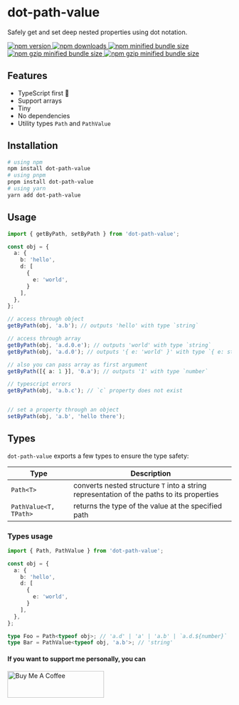 # dot-path-value

Safely get and set deep nested properties using dot notation.

<a href="https://www.npmjs.com/package/dot-path-value">
  <img alt="npm version" src="https://img.shields.io/npm/v/dot-path-value.svg?style=flat-square" />
</a>
<a href="https://www.npmjs.com/package/dot-path-value">
  <img alt="npm downloads" src="https://img.shields.io/npm/dm/dot-path-value.svg?style=flat-square" />
</a>
<a href="https://bundlephobia.com/package/dot-path-value">
  <img alt="npm minified bundle size" src="https://img.shields.io/bundlephobia/min/dot-path-value?style=flat-square">
</a>
<a href="https://bundlephobia.com/package/dot-path-value">
  <img alt="npm gzip minified bundle size" src="https://img.shields.io/bundlephobia/minzip/dot-path-value?style=flat-square">
</a>
<a href="https://github.com/g-makarov/dot-path-value">
  <img alt="npm gzip minified bundle size" src="https://img.shields.io/github/stars/g-makarov/dot-path-value?style=flat-square">
</a>

## Features

- TypeScript first 🤙
- Support arrays
- Tiny
- No dependencies
- Utility types `Path` and `PathValue`

## Installation

```bash
# using npm
npm install dot-path-value
# using pnpm
pnpm install dot-path-value
# using yarn
yarn add dot-path-value
```

## Usage

```ts
import { getByPath, setByPath } from 'dot-path-value';

const obj = {
  a: {
    b: 'hello',
    d: [
      {
        e: 'world',
      }
    ],
  },
};

// access through object
getByPath(obj, 'a.b'); // outputs 'hello' with type `string`

// access through array
getByPath(obj, 'a.d.0.e'); // outputs 'world' with type `string`
getByPath(obj, 'a.d.0'); // outputs '{ e: 'world' }' with type `{ e: string }`

// also you can pass array as first argument
getByPath([{ a: 1 }], '0.a'); // outputs '1' with type `number`

// typescript errors
getByPath(obj, 'a.b.c'); // `c` property does not exist


// set a property through an object
setByPath(obj, 'a.b', 'hello there');
```

## Types

`dot-path-value` exports a few types to ensure the type safety:

| Type                  | Description                                                                               |
| --------------------- | ----------------------------------------------------------------------------------------- |
| `Path<T>`             | converts nested structure `T` into a string representation of the paths to its properties |
| `PathValue<T, TPath>` | returns the type of the value at the specified path                                       |

### Types usage

```ts
import { Path, PathValue } from 'dot-path-value';

const obj = {
  a: {
    b: 'hello',
    d: [
      {
        e: 'world',
      }
    ],
  },
};

type Foo = Path<typeof obj>; // 'a.d' | 'a' | 'a.b' | `a.d.${number}` | `a.d.${number}.e`
type Bar = PathValue<typeof obj, 'a.b'>; // 'string'
```

#### If you want to support me personally, you can
<a href="https://www.buymeacoffee.com/gmakarov" target="_blank"><img src="https://cdn.buymeacoffee.com/buttons/v2/default-yellow.png" alt="Buy Me A Coffee" style="height: 60px !important;width: 217px !important;" ></a>
